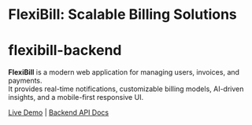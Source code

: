 # FlexiBill: Scalable Billing Solutions
# flexibill-backend

**FlexiBill** is a modern web application for managing users, invoices, and payments.  
It provides real-time notifications, customizable billing models, AI-driven insights, and a mobile-first responsive UI.  

[Live Demo](https://your-live-link.com) | [Backend API Docs](https://your-backend-docs-link.com)

